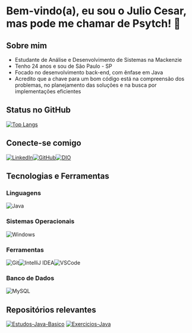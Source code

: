 # Bem-vindo(a), eu sou o Julio Cesar, mas pode me chamar de Psytch! 👋  

## Sobre mim  

- Estudante de Análise e Desenvolvimento de Sistemas na Mackenzie
- Tenho 24 anos e sou de São Paulo - SP
- Focado no desenvolvimento back-end, com ênfase em Java
- Acredito que a chave para um bom código está na compreensão dos problemas, no planejamento das soluções e na busca por implementações eficientes

## Status no GitHub  
[![Top Langs](https://github-readme-stats.vercel.app/api/top-langs/?username=Psytch-01&layout=compact&theme=radical)](https://github.com/anuraghazra/github-readme-stats)  

## Conecte-se comigo  
[![LinkedIn](https://img.shields.io/badge/LinkedIn-blue?style=flat&logo=linkedin)](https://www.linkedin.com/in/julio-cesar-agusso/)<nbsp><nbsp><nbsp><nbsp><nbsp><nbsp><nbsp><nbsp>[![GitHub](https://img.shields.io/badge/GitHub-000?style=flat&logo=github)](https://github.com/Psytch-01)<nbsp><nbsp><nbsp><nbsp><nbsp><nbsp><nbsp><nbsp>[![DIO](https://img.shields.io/badge/DIO-31A8FF?style=flat&logo=google-classroom)](https://web.dio.me/users/juliocesar_002)  

## Tecnologias e Ferramentas  
### Linguagens  
![Java](https://img.shields.io/badge/Java-ED8B00?style=flat&logo=java)  

### Sistemas Operacionais  
![Windows](https://img.shields.io/badge/Windows-0078D6?style=flat&logo=windows)  

### Ferramentas  
![Git](https://img.shields.io/badge/Git-F05032?style=flat&logo=git)<nbsp><nbsp><nbsp><nbsp><nbsp><nbsp><nbsp><nbsp>![IntelliJ IDEA](https://img.shields.io/badge/IntelliJ%20IDEA-000000?style=flat&logo=intellijidea)<nbsp><nbsp><nbsp><nbsp><nbsp><nbsp><nbsp><nbsp>![VSCode](https://img.shields.io/badge/VS%20Code-007ACC?style=flat&logo=visual-studio-code)

### Banco de Dados  
![MySQL](https://img.shields.io/badge/MySQL-4479A1?style=flat&logo=mysql)  

## Repositórios relevantes  
[![Estudos-Java-Basico](https://github-readme-stats.vercel.app/api/pin/?username=Psytch-01&repo=Estudos-Java-basico&theme=radical)](https://github.com/Psytch-01/Estudos-Java-Basico)             [![Exercicios-Java](https://github-readme-stats.vercel.app/api/pin/?username=Psytch-01&repo=Exercicios-Java&theme=radical)](https://github.com/Psytch-01/Exercicios-Java)
